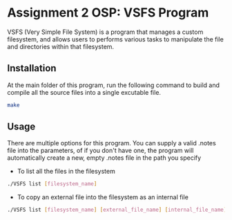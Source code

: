 # Assignment 2 OSP: VSFS Program

VSFS (Very Simple File System) is a program that manages a custom filesystem, and allows users to performs various tasks to manipulate the file and directories within that filesystem.

## Installation

At the main folder of this program, run the following command to build and compile all the source files into a single excutable file.

```bash
make
```

## Usage

There are multiple options for this program. You can supply a valid .notes file into the parameters, of if you don't have one, the program will automatically create a new, empty .notes file in the path you specify

- To list all the files in the filesystem
```bash
./VSFS list [filesystem_name]
```

* To copy an external file into the filesystem as an internal file
```bash
./VSFS list [filesystem_name] [external_file_name] [internal_file_name]
```




